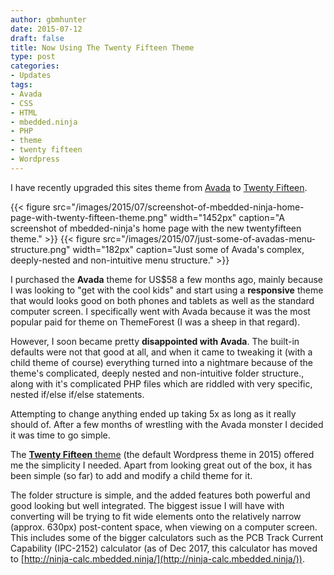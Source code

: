 ```yaml
---
author: gbmhunter
date: 2015-07-12
draft: false
title: Now Using The Twenty Fifteen Theme
type: post
categories:
- Updates
tags:
- Avada
- CSS
- HTML
- mbedded.ninja
- PHP
- theme
- twenty fifteen
- Wordpress
---
```


I have recently upgraded this sites theme from [Avada](http://themeforest.net/item/avada-responsive-multipurpose-theme/2833226) to [Twenty Fifteen](https://wordpress.org/themes/twentyfifteen/).

{{< figure src="/images/2015/07/screenshot-of-mbedded-ninja-home-page-with-twenty-fifteen-theme.png" width="1452px" caption="A screenshot of mbedded-ninja's home page with the new twentyfifteen theme."  >}} {{< figure src="/images/2015/07/just-some-of-avadas-menu-structure.png" width="182px" caption="Just some of Avada's complex, deeply-nested and non-intuitive menu structure."  >}}

I purchased the **Avada** theme for US$58 a few months ago, mainly because I was looking to "get with the cool kids" and start using a **responsive** theme that would looks good on both phones and tablets as well as the standard computer screen. I specifically went with Avada because it was the most popular paid for theme on ThemeForest (I was a sheep in that regard).

However, I soon became pretty **disappointed with Avada**. The built-in defaults were not that good at all, and when it came to tweaking it (with a child theme of course) everything turned into a nightmare because of the theme's complicated, deeply nested and non-intuitive folder structure., along with it's complicated PHP files which are riddled with very specific, nested if/else if/else statements.

Attempting to change anything ended up taking 5x as long as it really should of. After a few months of wrestling with the Avada monster I decided it was time to go simple.

The [**Twenty Fifteen** theme](https://wordpress.org/themes/twentyfifteen/) (the default Wordpress theme in 2015) offered me the simplicity I needed. Apart from looking great out of the box, it has been simple (so far) to add and modify a child theme for it.

The folder structure is simple, and the added features both powerful and good looking but well integrated. The biggest issue I will have with converting will be trying to fit wide elements onto the relatively narrow (approx. 630px) post-content space, when viewing on a computer screen. This includes some of the bigger calculators such as the PCB Track Current Capability (IPC-2152) calculator (as of Dec 2017, this calculator has moved to [http://ninja-calc.mbedded.ninja/](http://ninja-calc.mbedded.ninja/)).
